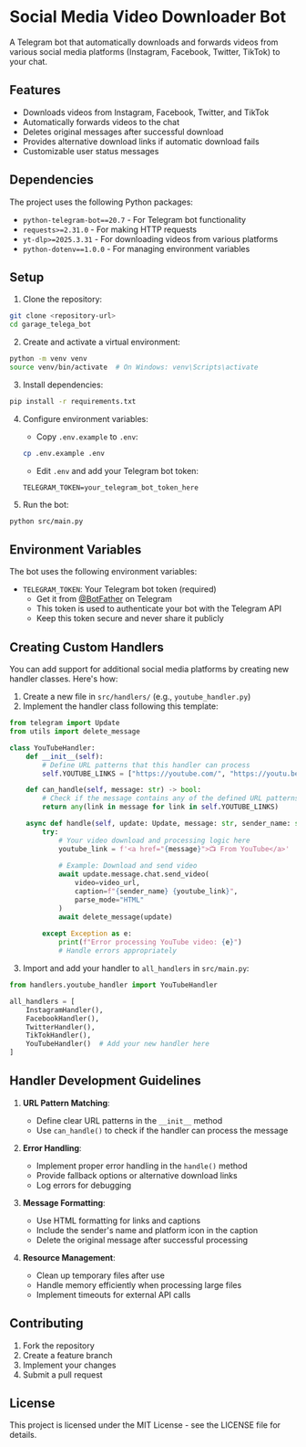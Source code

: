 # Social Media Video Downloader Bot

A Telegram bot that automatically downloads and forwards videos from various social media platforms (Instagram, Facebook, Twitter, TikTok) to your chat.

## Features

- Downloads videos from Instagram, Facebook, Twitter, and TikTok
- Automatically forwards videos to the chat
- Deletes original messages after successful download
- Provides alternative download links if automatic download fails
- Customizable user status messages

## Dependencies

The project uses the following Python packages:

- `python-telegram-bot==20.7` - For Telegram bot functionality
- `requests>=2.31.0` - For making HTTP requests
- `yt-dlp>=2025.3.31` - For downloading videos from various platforms
- `python-dotenv==1.0.0` - For managing environment variables

## Setup

1. Clone the repository:
```bash
git clone <repository-url>
cd garage_telega_bot
```

2. Create and activate a virtual environment:
```bash
python -m venv venv
source venv/bin/activate  # On Windows: venv\Scripts\activate
```

3. Install dependencies:
```bash
pip install -r requirements.txt
```

4. Configure environment variables:
   - Copy `.env.example` to `.env`:
   ```bash
   cp .env.example .env
   ```
   - Edit `.env` and add your Telegram bot token:
   ```
   TELEGRAM_TOKEN=your_telegram_bot_token_here
   ```

5. Run the bot:
```bash
python src/main.py
```

## Environment Variables

The bot uses the following environment variables:

- `TELEGRAM_TOKEN`: Your Telegram bot token (required)
  - Get it from [@BotFather](https://t.me/BotFather) on Telegram
  - This token is used to authenticate your bot with the Telegram API
  - Keep this token secure and never share it publicly

## Creating Custom Handlers

You can add support for additional social media platforms by creating new handler classes. Here's how:

1. Create a new file in `src/handlers/` (e.g., `youtube_handler.py`)
2. Implement the handler class following this template:

```python
from telegram import Update
from utils import delete_message

class YouTubeHandler:
    def __init__(self):
        # Define URL patterns that this handler can process
        self.YOUTUBE_LINKS = ["https://youtube.com/", "https://youtu.be/"]

    def can_handle(self, message: str) -> bool:
        # Check if the message contains any of the defined URL patterns
        return any(link in message for link in self.YOUTUBE_LINKS)

    async def handle(self, update: Update, message: str, sender_name: str) -> None:
        try:
            # Your video download and processing logic here
            youtube_link = f'<a href="{message}">📺 From YouTube</a>'
            
            # Example: Download and send video
            await update.message.chat.send_video(
                video=video_url,
                caption=f"{sender_name} {youtube_link}",
                parse_mode="HTML"
            )
            await delete_message(update)
            
        except Exception as e:
            print(f"Error processing YouTube video: {e}")
            # Handle errors appropriately
```

3. Import and add your handler to `all_handlers` in `src/main.py`:
```python
from handlers.youtube_handler import YouTubeHandler

all_handlers = [
    InstagramHandler(),
    FacebookHandler(),
    TwitterHandler(),
    TikTokHandler(),
    YouTubeHandler()  # Add your new handler here
]
```

## Handler Development Guidelines

1. **URL Pattern Matching**:
   - Define clear URL patterns in the `__init__` method
   - Use `can_handle()` to check if the handler can process the message

2. **Error Handling**:
   - Implement proper error handling in the `handle()` method
   - Provide fallback options or alternative download links
   - Log errors for debugging

3. **Message Formatting**:
   - Use HTML formatting for links and captions
   - Include the sender's name and platform icon in the caption
   - Delete the original message after successful processing

4. **Resource Management**:
   - Clean up temporary files after use
   - Handle memory efficiently when processing large files
   - Implement timeouts for external API calls

## Contributing

1. Fork the repository
2. Create a feature branch
3. Implement your changes
4. Submit a pull request

## License

This project is licensed under the MIT License - see the LICENSE file for details.
